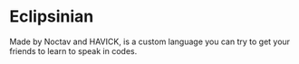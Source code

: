 # Eclipsinian
Made by Noctav and HAVICK, is a custom language you can try to get your friends to learn to speak in codes.

